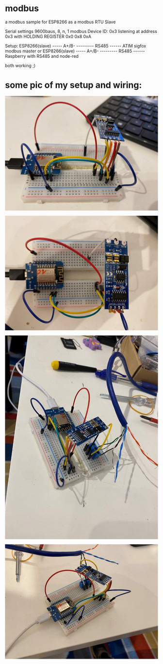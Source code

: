 # modbus
a modbus sample for ESP8266 as a modbus RTU Slave 

Serial settings 9600baus, 8, n, 1
modbus Device ID: 0x3
listening at address 0x3 with HOLDING REGISTER 0x0 0x8 0xA 


Setup:
ESP8266(slave)  ----- A+/B- --------- RS485 ------ ATIM sigfox modbus master 
or
ESP8266(slave)  ----- A+/B- --------- RS485 ------ Raspberry with RS485 and node-red

both working ;)


# some pic of my setup and wiring:

![Portada](https://github.com/dennings/modbus/blob/main/20211003_140946208_iOS%20(Medium).jpg)

![Portada](https://github.com/dennings/modbus/blob/main/20211003_140952143_iOS%20(Medium).jpg)

![Portada](https://github.com/dennings/modbus/blob/main/20211003_144737410_iOS%20(Medium).jpg)

![Portada](https://github.com/dennings/modbus/blob/main/20211003_144821737_iOS%20(Medium).jpg)
